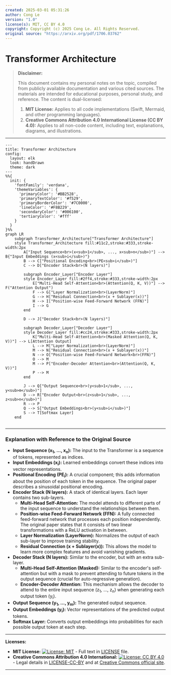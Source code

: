 ```yaml
---
created: 2025-03-01 05:31:26
author: Cong Le
version: "1.0"
license(s): MIT, CC BY 4.0
copyright: Copyright (c) 2025 Cong Le. All Rights Reserved.
original source: "https://arxiv.org/pdf/1706.03762"
---
```




# Transformer Architecture
> **Disclaimer:**
>
> This document contains my personal notes on the topic,
> compiled from publicly available documentation and various cited sources.
> The materials are intended for educational purposes, personal study, and reference.
> The content is dual-licensed:
> 1. **MIT License:** Applies to all code implementations (Swift, Mermaid, and other programming languages).
> 2. **Creative Commons Attribution 4.0 International License (CC BY 4.0):** Applies to all non-code content, including text, explanations, diagrams, and illustrations.
---


```mermaid
---
title: Transformer Architecture
config:
  layout: elk
  look: handDrawn
  theme: dark
---
%%{
  init: {
    'fontFamily': 'verdana',
    'themeVariables': {
      'primaryColor': '#BB2528',
      'primaryTextColor': '#f529',
      'primaryBorderColor': '#7C0000',
      'lineColor': '#F8B229',
      'secondaryColor': '#006100',
      'tertiaryColor': '#fff'
    }
  }
}%%
graph LR
    subgraph Transformer_Architecture["Transformer Architecture"]
    style Transformer_Architecture fill:#11c2,stroke:#333,stroke-width:2px
        A["Input Sequence<br>(x<sub>1</sub>, ..., x<sub>n</sub>)"] --> B{"Input Embeddings (x<sub>i</sub>)"}
        B --> C["Positional Encoding<br>(PE<sub>i</sub>)"]
        C --> D["Encoder Stack<br>(N layers)"]
        
        subgraph Encoder_Layer["Encoder Layer"]
        style Encoder_Layer fill:#2ff4,stroke:#333,stroke-width:2px
            E["Multi-Head Self-Attention<br>(Attention(Q, K, V))"] --> F("Attention Output")
            F --> G["Layer Normalization<br>(LayerNorm)"]
            G --> H["Residual Connection<br>(x + Sublayer(x))"]
            H --> I["Position-wise Feed-Forward Network (FFN)"]
            I --> G
        end
        
        D --> J["Decoder Stack<br>(N layers)"]
        
        subgraph Decoder_Layer["Decoder Layer"]
        style Decoder_Layer fill:#cc24,stroke:#333,stroke-width:2px
            K["Multi-Head Self-Attention<br>(Masked Attention(Q, K, V))"] --> L[Attention Output]
            L --> M["Layer Normalization<br>(LayerNorm)"]
            M --> N["Residual Connection<br>(x + Sublayer(x))"]
            N --> O["Position-wise Feed-Forward Network<br>(FFN)"]
            O --> M
            M --> P["Encoder-Decoder Attention<br>(Attention(Q, K, V))"]
            P --> M
        end

        J --> Q["Output Sequence<br>(y<sub>1</sub>, ..., y<sub>m</sub>)"]
        D --> R["Encoder Output<br>(z<sub>1</sub>, ..., z<sub>n</sub>)"]
        R --> P
        Q --> S["Output Embeddings<br>(y<sub>i</sub>)"]
        S --> T[Softmax Layer]
    end
    
```

---

### Explanation with Reference to the Original Source

* **Input Sequence (x<sub>1</sub>, ..., x<sub>n</sub>):**  The input to the Transformer is a sequence of tokens, represented as indices.
* **Input Embeddings (x<sub>i</sub>):** Learned embeddings convert these indices into vector representations.
* **Positional Encoding (PE<sub>i</sub>):** A crucial component; this adds information about the position of each token in the sequence. The original paper describes a sinusoidal positional encoding.
* **Encoder Stack (N layers):**  A stack of identical layers. Each layer contains two sub-layers.
    * **Multi-Head Self-Attention:**  The model attends to different parts of the input sequence to understand the relationships between them.
    * **Position-wise Feed-Forward Network (FFN):**  A fully connected feed-forward network that processes each position independently.  The original paper states that it consists of two linear transformations with a ReLU activation in between.
    * **Layer Normalization (LayerNorm):** Normalizes the output of each sub-layer to improve training stability.
    * **Residual Connection (x + Sublayer(x)):**  This allows the model to learn more complex features and avoid vanishing gradients.
* **Decoder Stack (N layers):** Similar to the encoder, but with an extra sub-layer.
    * **Multi-Head Self-Attention (Masked):**  Similar to the encoder's self-attention but with a mask to prevent attending to future tokens in the output sequence (crucial for auto-regressive generation).
    * **Encoder-Decoder Attention:** This mechanism allows the decoder to attend to the entire input sequence (z<sub>1</sub>, ..., z<sub>n</sub>) when generating each output token (y<sub>i</sub>).
* **Output Sequence (y<sub>1</sub>, ..., y<sub>m</sub>):** The generated output sequence.
* **Output Embeddings (y<sub>i</sub>):**  Vector representations of the predicted output tokens.
* **Softmax Layer:** Converts output embeddings into probabilities for each possible output token at each step.



---
**Licenses:**

- **MIT License:**  [![License: MIT](https://img.shields.io/badge/License-MIT-yellow.svg)](LICENSE) - Full text in [LICENSE](LICENSE) file.
- **Creative Commons Attribution 4.0 International:** [![License: CC BY 4.0](https://licensebuttons.net/l/by/4.0/88x31.png)](LICENSE-CC-BY) - Legal details in [LICENSE-CC-BY](LICENSE-CC-BY) and at [Creative Commons official site](http://creativecommons.org/licenses/by/4.0/).

---